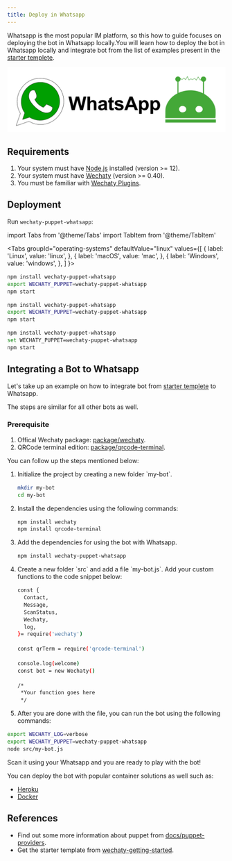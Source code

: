 ```yaml
---
title: Deploy in Whatsapp
---
```


Whatsapp  is the most popular IM platform, so this how to guide focuses on deploying the bot in Whatsapp locally.You will learn how to deploy the bot in Whatsapp locally and integrate bot from the list of examples present in the [starter templete](https://github.com/wechaty/wechaty-getting-started).

![Deploy in WeChat](../../static/img/docs/howto/IM_platform/deploy-whatsapp.webp)

## Requirements

1. Your system must have [Node.js](https://nodejs.org/en/download/package-manager/) installed (version >= 12).
2. Your system must have [Wechaty](https://github.com/wechaty/wechaty) (version >= 0.40).
3. You must be familiar with [Wechaty Plugins](https://www.npmjs.com/package/wechaty-plugin-contrib).

## Deployment

Run `wechaty-puppet-whatsapp`:

<!-- MDX import -->
import Tabs from '@theme/Tabs'
import TabItem from '@theme/TabItem'

<Tabs
  groupId="operating-systems"
  defaultValue="linux"
  values={[
    { label: 'Linux',   value: 'linux', },
    { label: 'macOS',   value: 'mac', },
    { label: 'Windows', value: 'windows', },
  ]
}>

<TabItem value="linux">

```sh
npm install wechaty-puppet-whatsapp
export WECHATY_PUPPET=wechaty-puppet-whatsapp
npm start
```

</TabItem>
<TabItem value="mac">

```sh
npm install wechaty-puppet-whatsapp
export WECHATY_PUPPET=wechaty-puppet-whatsapp
npm start
```

</TabItem>
<TabItem value="windows">

```sh
npm install wechaty-puppet-whatsapp
set WECHATY_PUPPET=wechaty-puppet-whatsapp
npm start
```

</TabItem>
</Tabs>

## Integrating a Bot to Whatsapp

Let's take up an example on how to integrate bot from [starter templete](https://github.com/wechaty/wechaty-getting-started) to Whatsapp.

The steps are similar for all other bots as well.

### Prerequisite

1. Offical Wechaty package: [package/wechaty](https://www.npmjs.com/package/wechaty).
2. QRCode terminal edition: [package/qrcode-terminal](https://www.npmjs.com/package/qrcode-terminal).

You can follow up the steps mentioned below:

<ol><li> Initialize the project by creating a new folder `my-bot`.</li>

```bash
mkdir my-bot
cd my-bot
```

<li> Install the dependencies using the following commands:</li>

```bash
npm install wechaty
npm install qrcode-terminal
```

<li> Add the dependencies for using the bot with Whatsapp.</li>

```bash
npm install wechaty-puppet-whatsapp
```

<li> Create a new folder `src` and add a file `my-bot.js`. Add your custom functions to the code snippet below:</li>

```bash
const {
  Contact,
  Message,
  ScanStatus,
  Wechaty,
  log,
}= require('wechaty')

const qrTerm = require('qrcode-terminal')

console.log(welcome)
const bot = new Wechaty()

/*
 *Your function goes here
 */
```

<li> After you are done with the file, you can run the bot using the following commands:</li></ol>

```bash
export WECHATY_LOG=verbose
export WECHATY_PUPPET=wechaty-puppet-whatsapp
node src/my-bot.js
```

Scan it using your Whatsapp and you are ready to play with the bot!

You can deploy the bot with popular container solutions as well such as:

* [Heroku](#a)
* [Docker](#b)

## References

* Find out some more information about puppet from [docs/puppet-providers](https://wechaty.js.org/docs/puppet-providers/).
* Get the starter template from [wechaty-getting-started](https://github.com/wechaty/wechaty-getting-started).
